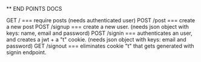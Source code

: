 ** END POINTS DOCS

GET /        === require posts (needs authenticated user)
POST /post   === create a new post
POST /signup === create a new user. (needs json object with keys: name, email and password)
POST /signin === authenticates an user, and creates a jwt + a "t" cookie. (needs json object with keys: email and password)
GET /signout === eliminates cookie "t" that gets generated with signin endpoint.